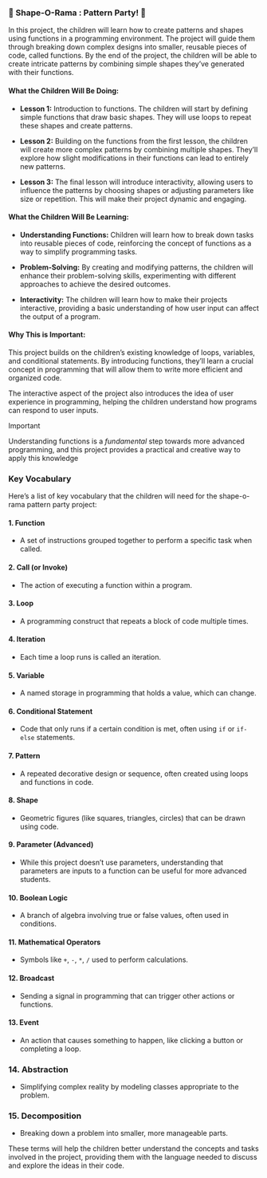 ### 💠 Shape-O-Rama : Pattern Party! 💠

In this project, the children will learn how to create patterns and shapes using functions in a programming environment. The project will guide them through breaking down complex designs into smaller, reusable pieces of code, called functions. By the end of the project, the children will be able to create intricate patterns by combining simple shapes they’ve generated with their functions.

#### **What the Children Will Be Doing:**
- **Lesson 1:** Introduction to functions. The children will start by defining simple functions that draw basic shapes. They will use loops to repeat these shapes and create patterns.
  
- **Lesson 2:** Building on the functions from the first lesson, the children will create more complex patterns by combining multiple shapes. They’ll explore how slight modifications in their functions can lead to entirely new patterns.
  
- **Lesson 3:** The final lesson will introduce interactivity, allowing users to influence the patterns by choosing shapes or adjusting parameters like size or repetition. This will make their project dynamic and engaging.

#### **What the Children Will Be Learning:**
- **Understanding Functions:** Children will learn how to break down tasks into reusable pieces of code, reinforcing the concept of functions as a way to simplify programming tasks.
  
- **Problem-Solving:** By creating and modifying patterns, the children will enhance their problem-solving skills, experimenting with different approaches to achieve the desired outcomes.
  
- **Interactivity:** The children will learn how to make their projects interactive, providing a basic understanding of how user input can affect the output of a program.

#### **Why This is Important:**
This project builds on the children’s existing knowledge of loops, variables, and conditional statements. By introducing functions, they’ll learn a crucial concept in programming that will allow them to write more efficient and organized code.

The interactive aspect of the project also introduces the idea of user experience in programming, helping the children understand how programs can respond to user inputs.

>[!IMPORTANT]
>Understanding functions is a *fundamental* step towards more advanced programming, and this project provides a practical and creative way to apply this knowledge

### Key Vocabulary

Here’s a list of key vocabulary that the children will need for the shape-o-rama pattern party project:

#### 1. **Function**
   - A set of instructions grouped together to perform a specific task when called.

#### 2. **Call (or Invoke)**
   - The action of executing a function within a program.

#### 3. **Loop**
   - A programming construct that repeats a block of code multiple times.

#### 4. **Iteration**
   - Each time a loop runs is called an iteration.

#### 5. **Variable**
   - A named storage in programming that holds a value, which can change.

#### 6. **Conditional Statement**
   - Code that only runs if a certain condition is met, often using `if` or `if-else` statements.

#### 7. **Pattern**
   - A repeated decorative design or sequence, often created using loops and functions in code.

#### 8. **Shape**
   - Geometric figures (like squares, triangles, circles) that can be drawn using code.

#### 9. **Parameter (Advanced)**
   - While this project doesn’t use parameters, understanding that parameters are inputs to a function can be useful for more advanced students.

#### 10. **Boolean Logic**
   - A branch of algebra involving true or false values, often used in conditions.

#### 11. **Mathematical Operators**
   - Symbols like `+`, `-`, `*`, `/` used to perform calculations.

#### 12. **Broadcast**
   - Sending a signal in programming that can trigger other actions or functions.

#### 13. **Event**
   - An action that causes something to happen, like clicking a button or completing a loop.

### 14. **Abstraction**
   - Simplifying complex reality by modeling classes appropriate to the problem.

### 15. **Decomposition**
   - Breaking down a problem into smaller, more manageable parts.

These terms will help the children better understand the concepts and tasks involved in the project, providing them with the language needed to discuss and explore the ideas in their code.
